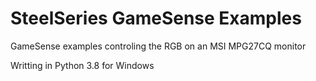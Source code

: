 # SteelSeries GameSense Examples #

GameSense examples controling the RGB on an MSI MPG27CQ monitor

Writting in Python 3.8 for Windows
